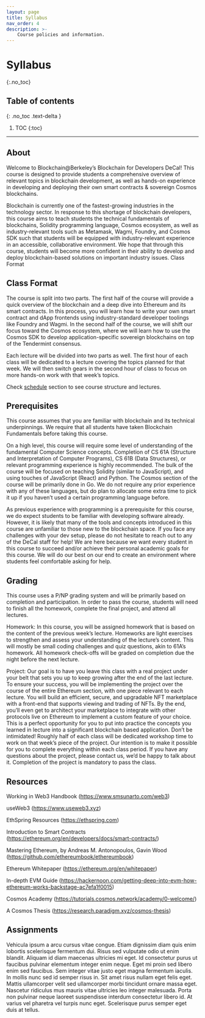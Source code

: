 ```yaml
---
layout: page
title: Syllabus
nav_order: 4
description: >-
    Course policies and information.
---
```


# Syllabus
{:.no_toc}

## Table of contents
{: .no_toc .text-delta }

1. TOC
{:toc}

---

## About

Welcome to Blockchain@Berkeley’s Blockchain for Developers DeCal! This course is designed to provide students a comprehensive overview of relevant topics in blockchain development, as well as hands-on experience in developing and deploying their own smart contracts & sovereign Cosmos blockchains.  

Blockchain is currently one of the fastest-growing industries in the technology sector. In response to this shortage of blockchain developers, this course aims to teach students the technical fundamentals of blockchains, Solidity programming language, Cosmos ecosystem, as well as industry-relevant tools such as Metamask, Wagmi, Foundry, and Cosmos SDK such that students will be equipped with industry-relevant experience in an accessible, collaborative environment. We hope that through this course, students will become more confident in their ability to develop and deploy blockchain-based solutions on important industry issues.
Class Format

## Class Format

The course is split into two parts. The first half of the course will provide a quick overview of the blockchain and a deep dive into Ethereum and its smart contracts. In this process, you will learn how to write your own smart contract and dApp frontends using industry-standard developer toolings like Foundry and Wagmi. In the second half of the course, we will shift our focus toward the Cosmos ecosystem, where we will learn how to use the Cosmos SDK to develop application-specific sovereign blockchains on top of the Tendermint consensus. 

Each lecture will be divided into two parts as well. The first hour of each class will be dedicated to a lecture covering the topics planned for that week. We will then switch gears in the second hour of class to focus on more hands-on work with that week’s topics. 

Check [schedule]() section to see course structure and lectures.

## Prerequisites

This course assumes that you are familiar with blockchain and its technical underpinnings. We require that all students have taken Blockchain Fundamentals before taking this course.

On a high level, this course will require some level of understanding of the fundamental Computer Science concepts. Completion of CS 61A (Structure and Interpretation of Computer Programs), CS 61B (Data Structures), or relevant programming experience is highly recommended. 
The bulk of the course will be focused on teaching Solidity (similar to JavaScript), and using touches of JavaScript (React) and Python. The Cosmos section of the course will be primarily done in Go. We do not require any prior experience with any of these languages, but do plan to allocate some extra time to pick it up if you haven’t used a certain programming language before.

As previous experience with programming is a prerequisite for this course, we do expect students to be familiar with developing software already. However, it is likely that many of the tools and concepts introduced in this course are unfamiliar to those new to the blockchain space. If you face any challenges with your dev setup, please do not hesitate to reach out to any of the DeCal staff for help! We are here because we want every student in this course to succeed and/or achieve their personal academic goals for this course. We will do our best on our end to create an environment where students feel comfortable asking for help. 

## Grading

This course uses a P/NP grading system and will be primarily based on completion and participation. In order to pass the course, students will need to finish all the homework, complete the final project, and attend all lectures. 

Homework: In this course, you will be assigned homework that is based on the content of the previous week’s lecture. Homeworks are light exercises to strengthen and assess your understanding of the lecture’s content. This will mostly be small coding challenges and quiz questions, akin to 61A’s homework. All homework check-offs will be graded on completion due the night before the next lecture. 

Project: Our goal is to have you leave this class with a real project under your belt that sets you up to keep growing after the end of the last lecture. To ensure your success, you will be implementing the project over the course of the entire Ethereum section, with one piece relevant to each lecture. You will build an efficient, secure, and upgradable NFT marketplace with a front-end that supports viewing and trading of NFTs. By the end, you’ll even get to architect your marketplace to integrate with other protocols live on Ethereum to implement a custom feature of your choice. 
This is a perfect opportunity for you to put into practice the concepts you learned in lecture into a significant blockchain based application. Don’t be intimidated! Roughly half of each class will be dedicated workshop time to work on that week’s piece of the project. Our intention is to make it possible for you to complete everything within each class period.
If you have any questions about the project, please contact us, we’d be happy to talk about it. Completion of the project is mandatory to pass the class. 

## Resources

Working in Web3 Handbook (https://www.smsunarto.com/web3)

useWeb3 (https://www.useweb3.xyz)

EthSpring Resources (https://ethspring.com)

Introduction to Smart Contracts (https://ethereum.org/en/developers/docs/smart-contracts/)

Mastering Ethereum, by Andreas M. Antonopoulos, Gavin Wood (https://github.com/ethereumbook/ethereumbook)

Ethereum Whitepaper (https://ethereum.org/en/whitepaper)

In-depth EVM Guide (https://hackernoon.com/getting-deep-into-evm-how-ethereum-works-backstage-ac7efa1f0015)

Cosmos Academy (https://tutorials.cosmos.network/academy/0-welcome/)

A Cosmos Thesis (https://research.paradigm.xyz/cosmos-thesis)

## Assignments

Vehicula ipsum a arcu cursus vitae congue. Etiam dignissim diam quis enim lobortis scelerisque fermentum dui. Risus sed vulputate odio ut enim blandit. Aliquam id diam maecenas ultricies mi eget. Id consectetur purus ut faucibus pulvinar elementum integer enim neque. Eget mi proin sed libero enim sed faucibus. Sem integer vitae justo eget magna fermentum iaculis. In mollis nunc sed id semper risus in. Sit amet risus nullam eget felis eget. Mattis ullamcorper velit sed ullamcorper morbi tincidunt ornare massa eget. Nascetur ridiculus mus mauris vitae ultricies leo integer malesuada. Porta non pulvinar neque laoreet suspendisse interdum consectetur libero id. At varius vel pharetra vel turpis nunc eget. Scelerisque purus semper eget duis at tellus.
